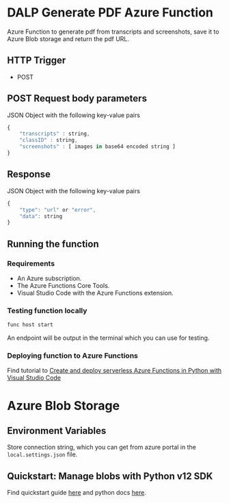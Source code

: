 # DALP Generate PDF Azure Function

Azure Function to generate pdf from transcripts and screenshots, save it to Azure Blob storage and return the pdf URL.

## HTTP Trigger

- POST

## POST Request body parameters

JSON Object with the following key-value pairs

```javascript
{
    "transcripts" : string,
    "classID" : string,
    "screenshots" : [ images in base64 encoded string ]
}
```

## Response

JSON Object with the following key-value pairs

```javascript
{
    "type": "url" or "error",
    "data": string
}
```
## Running the function
### Requirements
 - An Azure subscription.
 - The Azure Functions Core Tools.
 - Visual Studio Code with the Azure Functions extension.

### Testing function locally

```cmd
func host start
```
An endpoint will be output in the terminal which you can use for testing.

### Deploying function to Azure Functions

 
Find tutorial to [Create and deploy serverless Azure Functions in Python with Visual Studio Code](https://docs.microsoft.com/en-us/azure/developer/python/tutorial-vs-code-serverless-python-01)

# Azure Blob Storage

## Environment Variables
Store connection string, which you can get from azure portal in the `local.settings.json` file.

## Quickstart: Manage blobs with Python v12 SDK
Find quickstart guide [here](https://docs.microsoft.com/en-in/azure/storage/blobs/storage-quickstart-blobs-python) and python docs [here](https://azure-storage.readthedocs.io/index.html).


